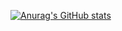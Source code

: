 [![Anurag's GitHub stats](https://github-readme-stats.vercel.app/api?username=jbrunomf/?count_private=true)](https://github.com/jbrunomf/jbrunomf)

